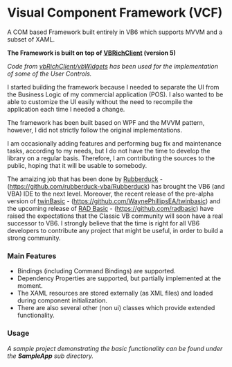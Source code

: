 # Visual Component Framework (VCF)

A COM based Framework built entirely in VB6 which supports MVVM and a subset of XAML.

**The Framework is built on top of [VBRichClient](http://www.vbrichclient.com) (version 5)**

*Code from [vbRichClient/vbWidgets](https://github.com/vbRichClient/vbWidgets) has been used for the implementation of some of the User Controls.*


I started building the framework because I needed to separate the UI from the Business Logic of my commercial application (POS). I also wanted to be able to customize the UI easily without the need to recompile the application each time I needed a change.


The framework has been built based on WPF and the MVVM pattern, however, I did not strictly follow the original implementations.


I am occasionally adding features and performing bug fix and maintenance tasks, according to my needs, but I do not have the time to develop the library on a regular basis. Therefore, I am contributing the sources to the public, hoping that it will be usable to somebody.


The amaizing job that has been done by [Rubberduck](https://rubberduckvba.com/) - (https://github.com/rubberduck-vba/Rubberduck) has brought the VB6 (and VBA) IDE to the next level. Moreover, the recent release of the pre-alpha version of [twinBasic](https://www.twinbasic.com) - (https://github.com/WaynePhillipsEA/twinbasic) and the upcoming release of [RAD Basic](https://www.radbasic.dev) - (https://github.com/radbasic) have raised the expectations that the Classic VB community will soon have a real successor to VB6. I strongly believe that the time is right for all VB6 developers to contribute any project that might be useful, in order to build a strong community. 

### Main Features
* Bindings (including Command Bindings) are supported.
* Dependency Properties are supported, but partially implemented at the moment.
* The XAML resources are stored externally (as XML files) and loaded during component initialization.
* There are also several other (non ui) classes which provide extended functionality.


### Usage
*A sample project demonstrating the basic functionality can be found under the __SampleApp__ sub directory.*
